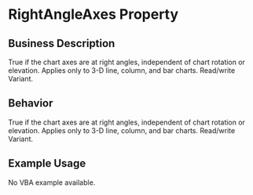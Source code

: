 # RightAngleAxes Property

## Business Description
True if the chart axes are at right angles, independent of chart rotation or elevation. Applies only to 3-D line, column, and bar charts. Read/write Variant.

## Behavior
True if the chart axes are at right angles, independent of chart rotation or elevation. Applies only to 3-D line, column, and bar charts. Read/write Variant.

## Example Usage
No VBA example available.